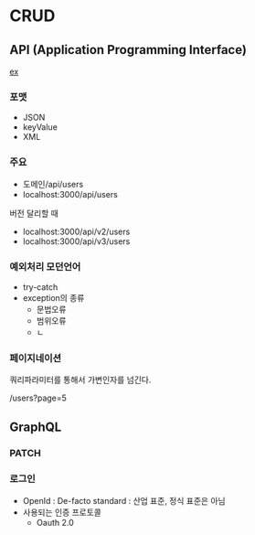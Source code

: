 # CRUD

## API (Application Programming Interface)

[ex]('https://jsonplaceholder.typicode.com/')


### 포맷
- JSON
- keyValue
- XML 



### 주요
- 도메인/api/users
- localhost:3000/api/users

버전 달리할 때 
- localhost:3000/api/v2/users
- localhost:3000/api/v3/users



### 예외처리 모던언어
- try-catch
- exception의 종류
  - 문법오류
  - 범위오류
  - ㄴ



### 페이지네이션
쿼리파라미터를 통해서 가변인자를 넘긴다.

/users?page=5

## GraphQL


### PATCH


### 로그인
- OpenId : De-facto standard : 산업 표준, 정식 표준은 아님
- 사용되는  인증 프로토콜
  - Oauth 2.0